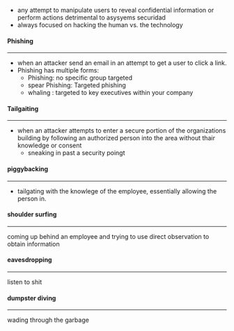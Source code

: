 - any attempt to manipulate users to reveal confidential information or perform actions detrimental to asysyems securidad
- always focused on hacking the human vs. the technology
#### Phishing 
---
-  when an attacker send an email in an attempt to get a user to click a link. 
- Phishing has multiple forms: 
	- Phishing: no specific group targeted
	- spear Phishing: Targeted phishing 
	- whaling :  targeted to key executives within your company
#### Tailgaiting 
---
- when an attacker attempts to enter a secure portion of the organizations building by following an authorized person into the area without thair knowledge or consent
	- sneaking in past a security poingt


#### piggybacking 
---
- tailgating with the knowlege of the employee, essentially allowing the person in. 
#### shoulder surfing 
---
coming up behind an employee and trying to use direct observation to  obtain information
#### eavesdropping 
---
listen to shit
#### dumpster diving 
--- 
wading through the garbage